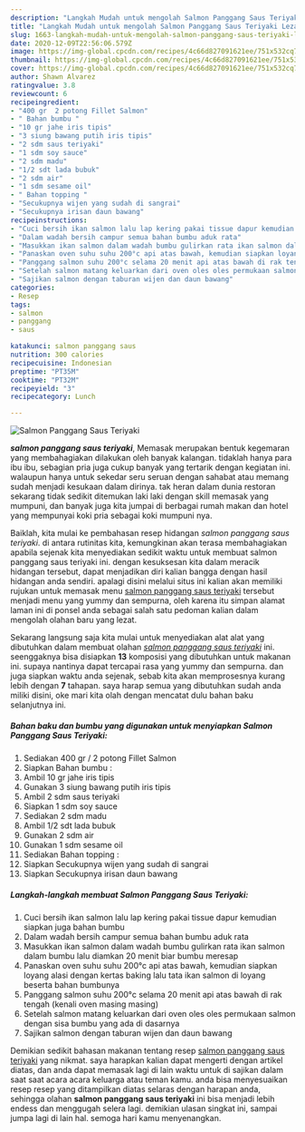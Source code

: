 ```yaml
---
description: "Langkah Mudah untuk mengolah Salmon Panggang Saus Teriyaki Lezat"
title: "Langkah Mudah untuk mengolah Salmon Panggang Saus Teriyaki Lezat"
slug: 1663-langkah-mudah-untuk-mengolah-salmon-panggang-saus-teriyaki-lezat
date: 2020-12-09T22:56:06.579Z
image: https://img-global.cpcdn.com/recipes/4c66d827091621ee/751x532cq70/salmon-panggang-saus-teriyaki-foto-resep-utama.jpg
thumbnail: https://img-global.cpcdn.com/recipes/4c66d827091621ee/751x532cq70/salmon-panggang-saus-teriyaki-foto-resep-utama.jpg
cover: https://img-global.cpcdn.com/recipes/4c66d827091621ee/751x532cq70/salmon-panggang-saus-teriyaki-foto-resep-utama.jpg
author: Shawn Alvarez
ratingvalue: 3.8
reviewcount: 6
recipeingredient:
- "400 gr  2 potong Fillet Salmon"
- " Bahan bumbu "
- "10 gr jahe iris tipis"
- "3 siung bawang putih iris tipis"
- "2 sdm saus teriyaki"
- "1 sdm soy sauce"
- "2 sdm madu"
- "1/2 sdt lada bubuk"
- "2 sdm air"
- "1 sdm sesame oil"
- " Bahan topping "
- "Secukupnya wijen yang sudah di sangrai"
- "Secukupnya irisan daun bawang"
recipeinstructions:
- "Cuci bersih ikan salmon lalu lap kering pakai tissue dapur kemudian siapkan juga bahan bumbu"
- "Dalam wadah bersih campur semua bahan bumbu aduk rata"
- "Masukkan ikan salmon dalam wadah bumbu gulirkan rata ikan salmon dalam bumbu lalu diamkan 20 menit biar bumbu meresap"
- "Panaskan oven suhu suhu 200°c api atas bawah, kemudian siapkan loyang alasi dengan kertas baking lalu tata ikan salmon di loyang beserta bahan bumbunya"
- "Panggang salmon suhu 200°c selama 20 menit api atas bawah di rak tengah (kenali oven masing masing)"
- "Setelah salmon matang keluarkan dari oven oles oles permukaan salmon dengan sisa bumbu yang ada di dasarnya"
- "Sajikan salmon dengan taburan wijen dan daun bawang"
categories:
- Resep
tags:
- salmon
- panggang
- saus

katakunci: salmon panggang saus 
nutrition: 300 calories
recipecuisine: Indonesian
preptime: "PT35M"
cooktime: "PT32M"
recipeyield: "3"
recipecategory: Lunch

---
```



![Salmon Panggang Saus Teriyaki](https://img-global.cpcdn.com/recipes/4c66d827091621ee/751x532cq70/salmon-panggang-saus-teriyaki-foto-resep-utama.jpg)

<b><i>salmon panggang saus teriyaki</i></b>, Memasak merupakan bentuk kegemaran yang membahagiakan dilakukan oleh banyak kalangan. tidaklah hanya para ibu ibu, sebagian pria juga cukup banyak yang tertarik dengan kegiatan ini. walaupun hanya untuk sekedar seru seruan dengan sahabat atau memang sudah menjadi kesukaan dalam dirinya. tak heran dalam dunia restoran sekarang tidak sedikit ditemukan laki laki dengan skill memasak yang mumpuni, dan banyak juga kita jumpai di berbagai rumah makan dan hotel yang mempunyai koki pria sebagai koki mumpuni nya.



Baiklah, kita mulai ke pembahasan resep hidangan <i>salmon panggang saus teriyaki</i>. di antara rutinitas kita, kemungkinan akan terasa membahagiakan apabila sejenak kita menyediakan sedikit waktu untuk membuat salmon panggang saus teriyaki ini. dengan kesuksesan kita dalam meracik hidangan tersebut, dapat menjadikan diri kalian bangga dengan hasil hidangan anda sendiri. apalagi disini melalui situs ini kalian akan memiliki rujukan untuk memasak menu <u>salmon panggang saus teriyaki</u> tersebut menjadi menu yang yummy dan sempurna, oleh karena itu simpan alamat laman ini di ponsel anda sebagai salah satu pedoman kalian dalam mengolah olahan baru yang lezat.


Sekarang langsung saja kita mulai untuk menyediakan alat alat yang dibutuhkan dalam membuat olahan <u><i>salmon panggang saus teriyaki</i></u> ini. seenggaknya bisa disiapkan <b>13</b> komposisi yang dibutuhkan untuk makanan ini. supaya nantinya dapat tercapai rasa yang yummy dan sempurna. dan juga siapkan waktu anda sejenak, sebab kita akan memprosesnya kurang lebih dengan <b>7</b> tahapan. saya harap semua yang dibutuhkan sudah anda miliki disini, oke mari kita olah dengan mencatat dulu bahan baku selanjutnya ini.

<!--inarticleads1-->

##### Bahan baku dan bumbu yang digunakan untuk menyiapkan Salmon Panggang Saus Teriyaki:

1. Sediakan 400 gr / 2 potong Fillet Salmon
1. Siapkan  Bahan bumbu :
1. Ambil 10 gr jahe iris tipis
1. Gunakan 3 siung bawang putih iris tipis
1. Ambil 2 sdm saus teriyaki
1. Siapkan 1 sdm soy sauce
1. Sediakan 2 sdm madu
1. Ambil 1/2 sdt lada bubuk
1. Gunakan 2 sdm air
1. Gunakan 1 sdm sesame oil
1. Sediakan  Bahan topping :
1. Siapkan Secukupnya wijen yang sudah di sangrai
1. Siapkan Secukupnya irisan daun bawang




<!--inarticleads2-->

##### Langkah-langkah membuat Salmon Panggang Saus Teriyaki:

1. Cuci bersih ikan salmon lalu lap kering pakai tissue dapur kemudian siapkan juga bahan bumbu
1. Dalam wadah bersih campur semua bahan bumbu aduk rata
1. Masukkan ikan salmon dalam wadah bumbu gulirkan rata ikan salmon dalam bumbu lalu diamkan 20 menit biar bumbu meresap
1. Panaskan oven suhu suhu 200°c api atas bawah, kemudian siapkan loyang alasi dengan kertas baking lalu tata ikan salmon di loyang beserta bahan bumbunya
1. Panggang salmon suhu 200°c selama 20 menit api atas bawah di rak tengah (kenali oven masing masing)
1. Setelah salmon matang keluarkan dari oven oles oles permukaan salmon dengan sisa bumbu yang ada di dasarnya
1. Sajikan salmon dengan taburan wijen dan daun bawang




Demikian sedikit bahasan makanan tentang resep <u>salmon panggang saus teriyaki</u> yang nikmat. saya harapkan kalian dapat mengerti dengan artikel diatas, dan anda dapat memasak lagi di lain waktu untuk di sajikan dalam saat saat acara acara keluarga atau teman kamu. anda bisa menyesuaikan resep resep yang ditampilkan diatas selaras dengan harapan anda, sehingga olahan <b>salmon panggang saus teriyaki</b> ini bisa menjadi lebih endess dan menggugah selera lagi. demikian ulasan singkat ini, sampai jumpa lagi di lain hal. semoga hari kamu menyenangkan.
